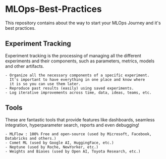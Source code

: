 # MLOps-Best-Practices

This repository contains about the way to start your MLOps Journey and it's best practices.

## Experiment Tracking

Experiment tracking is the processing of managing all the different experiments and their components, such as parameters, metrics, models and other artifacts.

    - Organize all the necessary components of a specific experiment.
      It's important to have everything in one place and know where
      it is so you can use them later.
    - Reproduce past results (easily) using saved experiments.
    - Log iterative improvements across time, data, ideas, teams, etc.

## Tools

These are fantastic tools that provide features like dashboards, seamless integration, hyperparameter search, reports and even debugging!

    - MLFlow : 100% Free and open-source (used by Microsoft, Facebook, Databricks and others.)
    - Comet ML (used by Google AI, HuggingFace, etc.)
    - Neptune (used by Roche, NewYorker, etc.)
    - Weights and Biases (used by Open AI, Toyota Research, etc.)
